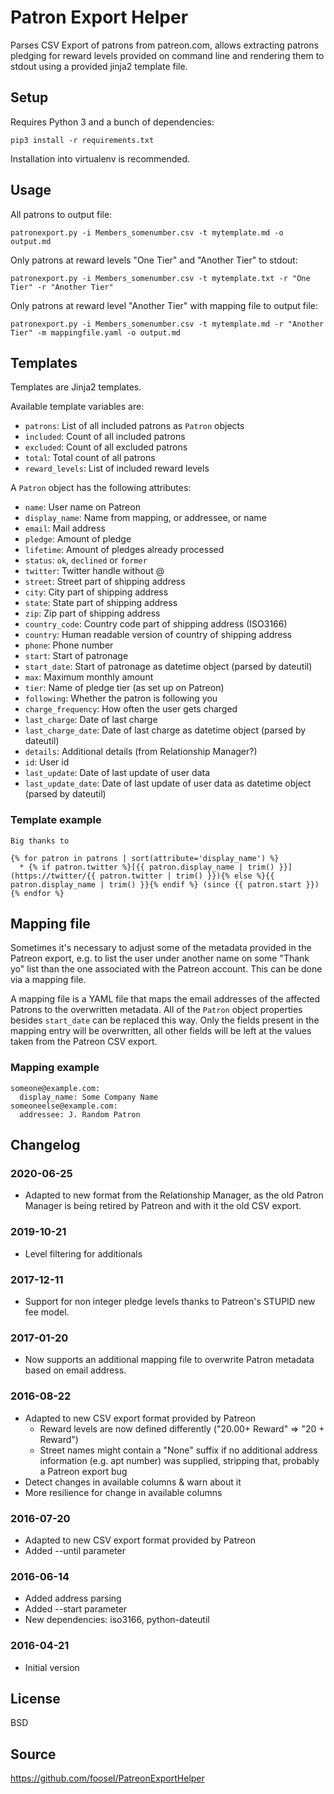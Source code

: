 # Patron Export Helper

Parses CSV Export of patrons from patreon.com, allows extracting patrons pledging for reward levels provided
on command line and rendering them to stdout using a provided jinja2 template file.

## Setup

Requires Python 3 and a bunch of dependencies:

    pip3 install -r requirements.txt

Installation into virtualenv is recommended.

## Usage



All patrons to output file:

    patronexport.py -i Members_somenumber.csv -t mytemplate.md -o output.md

Only patrons at reward levels "One Tier" and "Another Tier" to stdout:

    patronexport.py -i Members_somenumber.csv -t mytemplate.txt -r "One Tier" -r "Another Tier"

Only patrons at reward level "Another Tier" with mapping file to output file:

    patronexport.py -i Members_somenumber.csv -t mytemplate.md -r "Another Tier" -m mappingfile.yaml -o output.md

## Templates

Templates are Jinja2 templates.

Available template variables are:

  * `patrons`: List of all included patrons as `Patron` objects
  * `included`: Count of all included patrons
  * `excluded`: Count of all excluded patrons
  * `total`: Total count of all patrons
  * `reward_levels`: List of included reward levels

A `Patron` object has the following attributes:

  * `name`: User name on Patreon
  * `display_name`: Name from mapping, or addressee, or name
  * `email`: Mail address
  * `pledge`: Amount of pledge
  * `lifetime`: Amount of pledges already processed
  * `status`: `ok`, `declined` or `former`
  * `twitter`: Twitter handle without @
  * `street`: Street part of shipping address
  * `city`: City part of shipping address
  * `state`: State part of shipping address
  * `zip`: Zip part of shipping address
  * `country_code`: Country code part of shipping address (ISO3166)
  * `country`: Human readable version of country of shipping address
  * `phone`: Phone number
  * `start`: Start of patronage
  * `start_date`: Start of patronage as datetime object (parsed by dateutil)
  * `max`: Maximum monthly amount
  * `tier`: Name of pledge tier (as set up on Patreon)
  * `following`: Whether the patron is following you
  * `charge_frequency`: How often the user gets charged
  * `last_charge`: Date of last charge
  * `last_charge_date`: Date of last charge as datetime object (parsed by dateutil)
  * `details`: Additional details (from Relationship Manager?)
  * `id`: User id
  * `last_update`: Date of last update of user data
  * `last_update_date`: Date of last update of user data as datetime object (parsed by dateutil)

### Template example

```
Big thanks to

{% for patron in patrons | sort(attribute='display_name') %}
  * {% if patron.twitter %}[{{ patron.display_name | trim() }}](https://twitter/{{ patron.twitter | trim() }}){% else %}{{ patron.display_name | trim() }}{% endif %} (since {{ patron.start }})
{% endfor %}

```

## Mapping file

Sometimes it's necessary to adjust some of the metadata provided in the Patreon export, e.g. to list the user
under another name on some "Thank yo" list than the one associated with the Patreon account. This can be done
via a mapping file.

A mapping file is a YAML file that maps the email addresses of the affected Patrons to the overwritten metadata.
All of the `Patron` object properties besides `start_date` can be replaced this way. Only the fields present
in the mapping entry will be overwritten, all other fields will be left at the values taken from the
Patreon CSV export.

### Mapping example

```
someone@example.com:
  display_name: Some Company Name
someoneelse@example.com:
  addressee: J. Random Patron
```

## Changelog

### 2020-06-25

  * Adapted to new format from the Relationship Manager, as the old Patron Manager is being retired by Patreon and with
    it the old CSV export.

### 2019-10-21

  * Level filtering for additionals

### 2017-12-11

  * Support for non integer pledge levels thanks to Patreon's STUPID new fee model.

### 2017-01-20

  * Now supports an additional mapping file to overwrite Patron metadata based on
    email address.

### 2016-08-22

  * Adapted to new CSV export format provided by Patreon
    * Reward levels are now defined differently ("20.00+ Reward" => "20 + Reward")
    * Street names might contain a "None" suffix if no additional address information (e.g. apt number) was supplied, stripping that, probably a Patreon export bug
  * Detect changes in available columns & warn about it
  * More resilience for change in available columns

### 2016-07-20

  * Adapted to new CSV export format provided by Patreon
  * Added --until parameter

### 2016-06-14

  * Added address parsing
  * Added --start parameter
  * New dependencies: iso3166, python-dateutil

### 2016-04-21

  * Initial version

## License

BSD

## Source

https://github.com/foosel/PatreonExportHelper
